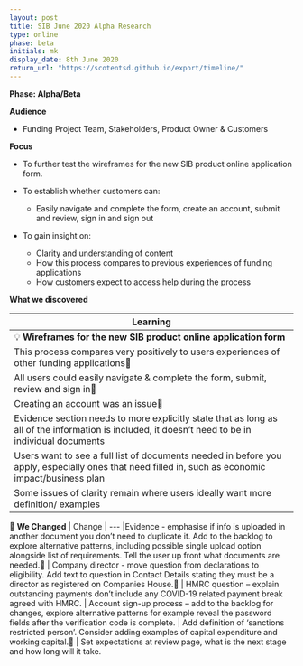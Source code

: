 ```yaml
---
layout: post
title: SIB June 2020 Alpha Research
type: online
phase: beta
initials: mk
display_date: 8th June 2020
return_url: "https://scotentsd.github.io/export/timeline/"
---
```


**Phase: Alpha/Beta**

**Audience**
- Funding Project Team, Stakeholders, Product Owner & Customers

**Focus**
- To further test the wireframes for the new SIB product online application form.
- To establish whether customers can:
   - Easily navigate and complete the form, create an account, submit and review, sign in and sign out

- To gain insight on:
   - Clarity and understanding of content
   - How this process compares to previous experiences of funding applications
   - How customers expect to access help during the process


**What we discovered**

| Learning
| ---
| 💡  **Wireframes for the new SIB product online application form**
| This process compares very positively to users experiences of other funding applications
| All users could easily navigate & complete the form, submit, review and sign in
| Creating an account was an issue
| Evidence section needs to more explicitly state that as long as all of the information is included, it doesn’t need to be in individual documents
| Users want to see a full list of documents needed in before you apply, especially ones that need filled in, such as economic impact/business plan
| Some issues of clarity remain where users ideally want more definition/ examples

🧰 **We Changed**
| Change
| ---
|Evidence - emphasise if info is uploaded in another document you don’t need to duplicate it. Add to the backlog to explore alternative patterns, including possible single upload option alongside list of requirements. Tell the user up front what documents are needed.
| Company director - move question from declarations to eligibility. Add text to question in Contact Details stating they must be a director as registered on Companies House.
| HMRC question – explain outstanding payments don’t include any COVID-19 related payment break agreed with HMRC.
| Account sign-up process – add to the backlog for changes, explore alternative patterns for example reveal the password fields after the verification code is complete.
| Add definition of ‘sanctions restricted person’. Consider adding examples of capital expenditure and working capital.
| Set expectations at review page, what is the next stage and how long will it take. 



<!--more-->

